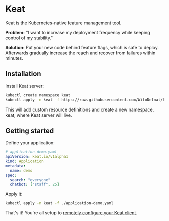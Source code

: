 # Keat

Keat is the Kubernetes-native feature management tool.

**Problem:** "I want to increase my deployment frequency while keeping control of my stability."

**Solution:** Put your new code behind feature flags, which is safe to deploy. Afterwards gradually increase the reach and recover from failures within minutes.

## Installation

Install Keat server:

```bash
kubectl create namespace keat
kubectl apply -n keat -f https://raw.githubusercontent.com/WitoDelnat/keat-server/stable/k8s/install.yaml
```

This will add custom resource definitions and create a new namespace, keat, where Keat server will live.

## Getting started

Define your application:

```yaml
# application-demo.yaml
apiVersion: keat.io/v1alpha1
kind: Application
metadata:
  name: demo
spec:
  search: "everyone"
  chatbot: ["staff", 25]
```

Apply it:

```bash
kubectl apply -n keat -f ./application-demo.yaml
```

That's it! You're all setup to [remotely configure your Keat client][keat-node].

[keat-node]: https://github.com/WitoDelnat/keat-node#use-keat-server
